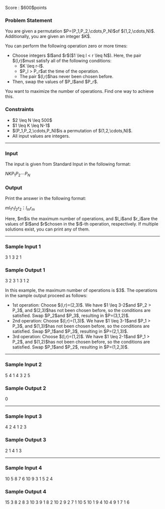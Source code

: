 
<div>

<span>

<span>

<p>
Score : $600$points
</p>

<div>

<section>

### **Problem Statement**

<p>
You are given a permutation $P=(P_1,P_2,\cdots,P_N)$of $(1,2,\cdots,N)$. 
Additionally, you are given an integer $K$.
</p>

<p>
You can perform the following operation zero or more times:
</p>

<ul>

<li>
Choose integers $l$and $r$($1 \leq l < r \leq N$). Here, the pair $(l,r)$must satisfy all of the following conditions:
<ul>

<li>
$K \leq r-l$.
</li>

<li>
$P_l > P_r$at the time of the operation.
</li>

<li>
The pair $(l,r)$has never been chosen before.
</li>

</ul>

</li>

<li>
Then, swap the values of $P_l$and $P_r$.
</li>

</ul>

<p>
You want to maximize the number of operations. 
Find one way to achieve this.
</p>

</section>

</div>

<div>

<section>

### **Constraints**

<ul>

<li>
$2 \leq N \leq 500$
</li>

<li>
$1 \leq K \leq N-1$
</li>

<li>
$(P_1,P_2,\cdots,P_N)$is a permutation of $(1,2,\cdots,N)$.
</li>

<li>
All input values are integers.
</li>

</ul>

</section>

</div>

---

<div>

<div>

<section>

### **Input**

<p>
The input is given from Standard Input in the following format:
</p>

<div>

$N$$K$$P_1$$P_2$$\cdots$$P_N$
</div>

</section>

</div>

<div>

<section>

### **Output**

<p>
Print the answer in the following format:
</p>

<div>

$m$$l_1$$r_1$$l_2$$r_2$$\vdots$$l_m$$r_m$
</div>

<p>
Here, $m$is the maximum number of operations, and $l_i$and $r_i$are the values of $l$and $r$chosen in the $i$-th operation, respectively.
If multiple solutions exist, you can print any of them.
</p>

</section>

</div>

</div>

---

<div>

<section>

### **Sample Input 1**

<div>

3 1
3 2 1

</div>

</section>

</div>

<div>

<section>

### **Sample Output 1**

<div>

3
2 3
1 3
1 2

</div>

<p>
In this example, the maximum number of operations is $3$.
The operations in the sample output proceed as follows:
</p>

<ul>

<li>
1st operation: Choose $(l,r)=(2,3)$. We have $1 \leq 3-2$and $P_2 > P_3$, and $(2,3)$has not been chosen before, so the conditions are satisfied. Swap $P_2$and $P_3$, resulting in $P=(3,1,2)$.
</li>

<li>
2nd operation: Choose $(l,r)=(1,3)$. We have $1 \leq 3-1$and $P_1 > P_3$, and $(1,3)$has not been chosen before, so the conditions are satisfied. Swap $P_1$and $P_3$, resulting in $P=(2,1,3)$.
</li>

<li>
3rd operation: Choose $(l,r)=(1,2)$. We have $1 \leq 2-1$and $P_1 > P_2$, and $(1,2)$has not been chosen before, so the conditions are satisfied. Swap $P_1$and $P_2$, resulting in $P=(1,2,3)$.
</li>

</ul>

</section>

</div>

---

<div>

<section>

### **Sample Input 2**

<div>

5 4
1 4 3 2 5

</div>

</section>

</div>

<div>

<section>

### **Sample Output 2**

<div>

0

</div>

</section>

</div>

---

<div>

<section>

### **Sample Input 3**

<div>

4 2
4 1 2 3

</div>

</section>

</div>

<div>

<section>

### **Sample Output 3**

<div>

2
1 4
1 3

</div>

</section>

</div>

---

<div>

<section>

### **Sample Input 4**

<div>

10 5
8 7 6 10 9 3 1 5 2 4

</div>

</section>

</div>

<div>

<section>

### **Sample Output 4**

<div>

15
3 8
2 8
3 10
3 9
1 8
2 10
2 9
2 7
1 10
5 10
1 9
4 10
4 9
1 7
1 6

</div>

</section>

</div>

</span>

</span>

</div>
